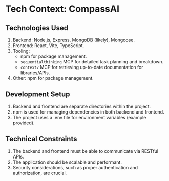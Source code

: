 # Tech Context: CompassAI

## Technologies Used
1. Backend: Node.js, Express, MongoDB (likely), Mongoose.
2. Frontend: React, Vite, TypeScript.
3. Tooling:
    - npm for package management.
    - `sequentialthinking` MCP for detailed task planning and breakdown.
    - `context7` MCP for retrieving up-to-date documentation for libraries/APIs.
4. Other: npm for package management.

## Development Setup
1. Backend and frontend are separate directories within the project.
2. npm is used for managing dependencies in both backend and frontend.
3. The project uses a .env file for environment variables (example provided).

## Technical Constraints
1. The backend and frontend must be able to communicate via RESTful APIs.
2. The application should be scalable and performant.
3. Security considerations, such as proper authentication and authorization, are crucial.
